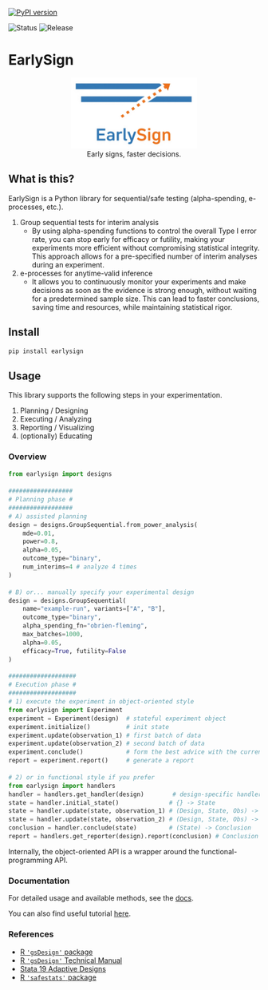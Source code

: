 [![PyPI version](https://img.shields.io/pypi/v/earlysign.svg)](https://pypi.org/project/earlysign/)

![Status](https://img.shields.io/badge/status-work%20in%20progress-yellow)
![Release](https://img.shields.io/badge/v1.0%20release-end%20of%202025-blue)

# EarlySign

<center>
<img src="https://raw.githubusercontent.com/takeshi-teshima/EarlySign/refs/heads/main/docs/logo.png" width="50%"><br/>
Early signs, faster decisions.
</center>

## What is this?

EarlySign is a Python library for sequential/safe testing (alpha-spending, e-processes, etc.).

1. Group sequential tests for interim analysis
    - By using alpha-spending functions to control the overall Type I error rate, you can stop early for efficacy or futility, making your experiments more efficient without compromising statistical integrity. This approach allows for a pre-specified number of interim analyses during an experiment.
1. e-processes for anytime-valid inference
    - It allows you to continuously monitor your experiments and make decisions as soon as the evidence is strong enough, without waiting for a predetermined sample size. This can lead to faster conclusions, saving time and resources, while maintaining statistical rigor.


## Install

```
pip install earlysign
```

## Usage

This library supports the following steps in your experimentation.

1. Planning / Designing
1. Executing / Analyzing
1. Reporting / Visualizing
1. (optionally) Educating

### Overview

```python
from earlysign import designs

##################
# Planning phase #
##################
# A) assisted planning
design = designs.GroupSequential.from_power_analysis(
    mde=0.01,
    power=0.8,
    alpha=0.05,
    outcome_type="binary",
    num_interims=4 # analyze 4 times
)

# B) or... manually specify your experimental design
design = designs.GroupSequential(
    name="example-run", variants=["A", "B"],
    outcome_type="binary",
    alpha_spending_fn="obrien-fleming",
    max_batches=1000,
    alpha=0.05,
    efficacy=True, futility=False
)

###################
# Execution phase #
###################
# 1) execute the experiment in object-oriented style
from earlysign import Experiment
experiment = Experiment(design)  # stateful experiment object
experiment.initialize()          # init state
experiment.update(observation_1) # first batch of data
experiment.update(observation_2) # second batch of data
experiment.conclude()            # form the best advice with the current state
report = experiment.report()     # generate a report

# 2) or in functional style if you prefer
from earlysign import handlers
handler = handlers.get_handler(design)        # design-specific handler
state = handler.initial_state()              # {} -> State
state = handler.update(state, observation_1) # (Design, State, Obs) -> State
state = handler.update(state, observation_2) # (Design, State, Obs) -> State
conclusion = handler.conclude(state)         # (State) -> Conclusion
report = handlers.get_reporter(design).report(conclusion) # Conclusion -> Report
```

Internally, the object-oriented API is a wrapper around the functional-programming API.

### Documentation
For detailed usage and available methods, see the [docs](docs/).

You can also find useful tutorial [here](docs/tutorials).

### References
- [R `'gsDesign'` package](https://cran.r-project.org/web/packages/gsDesign/index.html)
- [R `'gsDesign'` Technical Manual](https://keaven.github.io/gsd-tech-manual/)
- [Stata 19 Adaptive Designs](https://www.stata.com/bookstore/adaptive-designs-reference-manual/)
- [R `'safestats'` package](https://cran.r-project.org/web/packages/safestats/safestats.pdf)
